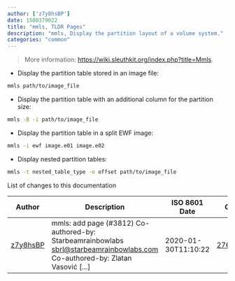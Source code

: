 ```yaml
---
author: ['z7y8hsBP']
date: 1580379022
title: "mmls, TLDR Pages"
description: "mmls, Display the partition layout of a volume system."
categories: "common"
---
```

> More information: <https://wiki.sleuthkit.org/index.php?title=Mmls>.

- Display the partition table stored in an image file:

```bash
mmls path/to/image_file
```

- Display the partition table with an additional column for the partition size:

```bash
mmls -B -i path/to/image_file
```

- Display the partition table in a split EWF image:

```bash
mmls -i ewf image.e01 image.e02
```

- Display nested partition tables:

```bash
mmls -t nested_table_type -o offset path/to/image_file
```
List of changes to this documentation


Author | Description | ISO 8601 Date | GitHub link
------|-----|-----|-----
[z7y8hsBP](mailto:51470766+z7y8hsBP@users.noreply.github.com) | mmls: add page (#3812) Co-authored-by: Starbeamrainbowlabs <sbrl@starbeamrainbowlabs.com> Co-authored-by: Zlatan Vasović [...] | 2020-01-30T11:10:22 | [2769e54b4159](https://github.com/tldr-pages/tldr/commit/2769e54b4159d3c5c679fa9d63be1ce234cb61c0)

